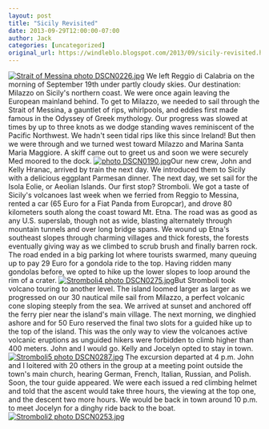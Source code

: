 ```yaml
---
layout: post
title: "Sicily Revisited"
date: 2013-09-29T12:00:00-07:00
author: Jack
categories: [uncategorized]
original_url: https://windleblo.blogspot.com/2013/09/sicily-revisited.html
---
```


[![Strait of Messina photo DSCN0226.jpg](https://lh3.googleusercontent.com/blogger_img_proxy/AEn0k_ti2vPam5jaT_cbrhQZqkazFOJvrIA5rdZKohQPEdTUgVpRizdyoWLYQzQL2pWSL-s46EvN2vA1-LIMk-_3jaFYsb83OMmSATtDdjxB58BS1mDFD-8uurjdWxwEJUeVyWnhrw22g4vFt4goz_c=s0-d)](http://s373.photobucket.com/user/windleblo/media/Sicily/DSCN0226.jpg.html) We left Reggio di Calabria on the morning of September 19th under partly cloudy skies. Our destination: Milazzo on Sicily's northern coast. We were once again leaving the European mainland behind. To get to Milazzo, we needed to sail through the Strait of Messina, a gauntlet of rips, whirlpools, and eddies first made famous in the Odyssey of Greek mythology. Our progress was slowed at times by up to three knots as we dodge standing waves reminiscent of the Pacific Northwest. We hadn't seen tidal rips like this since Ireland! But then we were through and we turned west toward Milazzo and Marina Santa Maria Maggiore. A skiff came out to greet us and soon  we were securely Med moored to the dock. [![ photo DSCN0190.jpg](https://lh3.googleusercontent.com/blogger_img_proxy/AEn0k_ulvLlcJ_hKx-5DbcZuXwkqD51C8EaHDbi5nXHpkTC6_RWA2gTefYUeTrjGPaFf22gzwa2u4EcXpsqvMgkmAOJV9C675-UaM83zUYBApEP4j_lQrO1ZssemJsfbOGqh0YEpXao_v6elDQnp9g=s0-d)](http://s373.photobucket.com/user/windleblo/media/Sicily/DSCN0190.jpg.html)Our new crew, John and Kelly Hranac, arrived by train the next day. We introduced them to Sicily with a delicious eggplant Parmesan dinner. The next day, we set sail for the Isola Eolie, or Aeolian Islands. Our first stop? Stromboli. We got a taste of Sicily's volcanoes last week when we ferried from Reggio to Messina, rented a car (65 Euro for a Fiat Panda from Europcar), and drove 80 kilometers south along the coast toward Mt. Etna. The road was as good as any U.S. superslab, though not as wide, blasting alternately through mountain tunnels and over long bridge spans. We wound up Etna's southeast slopes through charming villages and thick forests, the forests eventually giving way as we climbed to scrub brush and finally barren rock. The road ended in a big parking lot where tourists swarmed, many queuing up to pay 29 Euro for a gondola ride to the top. Having ridden many gondolas before, we opted to hike up the lower slopes to loop around the rim of a crater. [![Stromboli4 photo DSCN0275.jpg](https://lh3.googleusercontent.com/blogger_img_proxy/AEn0k_swOFCZByhXkiw32JudaSBCVl-nDSJs6gTjibEhG8fZCVMnDbKMAKAM4WIqcgBf86IyxpUDADcjHbvAQWW-2ufkyUcBijXX71Ix8_WKRyc1VxgvPe0sTzx3PhPMAz4IebQ-6N7H3zNN_VHN=s0-d)](http://s373.photobucket.com/user/windleblo/media/Sicily/DSCN0275.jpg.html)But Stromboli took volcano touring to another level. The island loomed larger as larger as we progressed on our 30 nautical mile sail from Milazzo, a perfect volcanic cone sloping steeply from the sea. We arrived at sunset and anchored off the ferry pier near the island's main village. The next morning, we dinghied ashore and for 50 Euro reserved the final two slots for a guided hike up to the top of the island. This was the only way to view the volcanoes active volcanic eruptions as unguided hikers were forbidden to climb higher than 400 meters. John and I would go. Kelly and Jocelyn opted to stay in town. [![Stromboli5 photo DSCN0287.jpg](https://lh3.googleusercontent.com/blogger_img_proxy/AEn0k_tnHOxT4f5Cbnx4XwsH6vI6PMFDxzpc_u7glHE_bfluqueZ6wx2zg-MUgEqLEcsYRr0b5VBZ_SiZmDAZ-r1AqZccZoL_2GcJCMJc3tEGJDLCFjq1XSe0OALGAOo6ZgbDCiNB-_fSBcXInKOPg=s0-d)](http://s373.photobucket.com/user/windleblo/media/Sicily/DSCN0287.jpg.html) The excursion departed at 4 p.m. John and I loitered with 20 others in the group at a meeting point outside the town's main church, hearing German, French, Italian, Russian, and Polish. Soon, the tour guide appeared. We were each issued a red climbing helmet and told that the ascent would take three hours, the viewing at the top one, and the descent two more hours. We would be back in town around 10 p.m. to meet Jocelyn for a dinghy ride back to the boat. [![Stromboli2 photo DSCN0253.jpg](https://lh3.googleusercontent.com/blogger_img_proxy/AEn0k_sYuJ0I2rxflrBDnwQxu-PrhMSdAXHQOJjZKyxDx4Rvi-sPjLamyvwIVRJiNyw-D6aa6DEXn6Yurc9LbBFh_xkE3rYfBaoN1P9lK1lulAFUu6SUz-KoJNmlPmMwZBmAPg18ahOOJwJ-Q0qsug=s0-d)](http://s373.photobucket.com/user/windleblo/media/Sicily/DSCN0253.jpg.html)